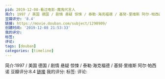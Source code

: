 ```yaml
---
pid: 2019-12-08-看过电影-魔鬼代言人
简介: 1997 / 美国 德国 / 剧情 悬疑 惊悚 / 泰勒·海克福德 / 基努·里维斯 阿尔·帕西诺
豆瓣评分: '8.4'
链接: https://movie.douban.com/subject/1298909/
创建时间: '2019-12-08 21:53:33'
我的评分:
标签:
评论:
tags: [douban]
categories: [timeline]
---
```

简介:1997 / 美国 德国 / 剧情 悬疑 惊悚 / 泰勒·海克福德 / 基努·里维斯 阿尔·帕西诺
豆瓣评分:8.4
[链接](https://movie.douban.com/subject/1298909/)
我的评分:
标签:
评论:
